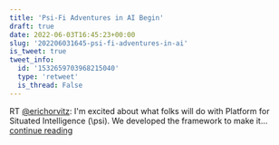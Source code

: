 ```yaml
---
title: 'Psi-Fi Adventures in AI Begin'
draft: true
date: 2022-06-03T16:45:23+00:00
slug: '202206031645-psi-fi-adventures-in-ai'
is_tweet: true
tweet_info:
  id: '1532659703968215040'
  type: 'retweet'
  is_thread: False
---
```




RT [@erichorvitz](https://x.com/erichorvitz): I'm excited about what folks will do with Platform for Situated Intelligence (\psi). We developed the framework to make it… [continue reading](https://x.com/sytelus/status/1532659703968215040)
